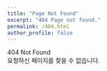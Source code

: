 ```yaml
---
title: "Page Not Found"
excerpt: "404 Page not found."
permalink: /404.html
author_profile: false
---
```


404 Not Found
<br/>
요청하신 페이지를 찾을 수 없습니다.

<script>
  var GOOG_FIXURL_LANG = 'en';
  var GOOG_FIXURL_SITE = 'https://bye0nys.github.io/'
</script>
<script src="https://linkhelp.clients.google.com/tbproxy/lh/wm/fixurl.js">
</script>